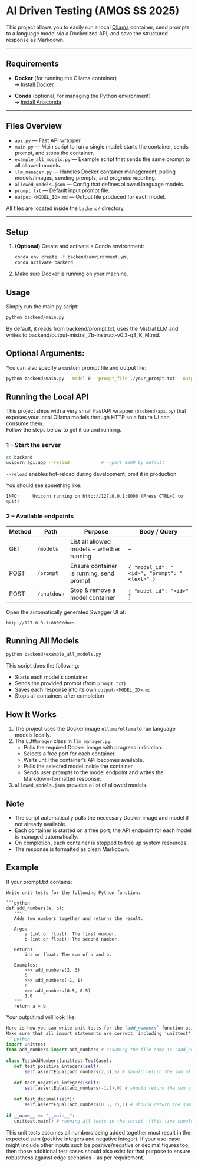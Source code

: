 # AI Driven Testing (AMOS SS 2025)

This project allows you to easily run a local [Ollama](https://github.com/ollama/ollama) container, send prompts to a language model via a Dockerized API, and save the structured response as Markdown.

---

## Requirements

- **Docker** (for running the Ollama container)  
  ➔ [Install Docker](https://docs.docker.com/get-started/get-docker/)
  
- **Conda** (optional, for managing the Python environment)  
  ➔ [Install Anaconda](https://www.anaconda.com/download)

---

## Files Overview

- `api.py` — Fast API wrapper
- `main.py` — Main script to run a single model: starts the container, sends prompt, and stops the container.
- `example_all_models.py` — Example script that sends the same prompt to all allowed models.
- `llm_manager.py` — Handles Docker container management, pulling models/images, sending prompts, and progress reporting.
- `allowed_models.json` — Config that defines allowed language models.
- `prompt.txt` — Default input prompt file.
- `output-<MODEL_ID>.md` — Output file produced for each model.

All files are located inside the `backend/` directory.

---

## Setup

1. **(Optional)** Create and activate a Conda environment:
   
   ```bash
   conda env create -f backend/environment.yml
   conda activate backend
2. Make sure Docker is running on your machine.

## Usage
Simply run the main.py script:

 ```bash
python backend/main.py
```

By default, it reads from backend/prompt.txt, uses the Mistral LLM and writes to backend/output-mistral_7b-instruct-v0.3-q3_K_M.md.

## Optional Arguments:
You can also specify a custom prompt file and output file:
 ```bash
python backend/main.py --model 0 --prompt_file ./your_prompt.txt --output_file ./your_output.md
```

## Running the Local API

This project ships with a very small FastAPI wrapper (`backend/api.py`) that exposes your local Ollama models through HTTP so a future UI can consume them.  
Follow the steps below to get it up and running.

### 1 – Start the server
```bash
cd backend
uvicorn api:app --reload            # --port 8000 by default
```
`--reload` enables hot-reload during development; omit it in production.

You should see something like:
```
INFO:     Uvicorn running on http://127.0.0.1:8000 (Press CTRL+C to quit)
```

### 2 – Available endpoints

| Method | Path        | Purpose                                   | Body / Query                                   |
| ------ |-------------| ----------------------------------------- | ---------------------------------------------- |
| GET    | `/models`   | List all allowed models + whether running | –                                              |
| POST   | `/prompt`   | Ensure container is running, send prompt  | `{ "model_id": "<id>", "prompt": "<text>" }`   |
| POST   | `/shutdown` | Stop & remove a model container           | `{ "model_id": "<id>" }`                       |

Open the automatically generated Swagger UI at:

```
http://127.0.0.1:8000/docs
```

## Running All Models

```bash
python backend/example_all_models.py
```

This script does the following:
- Starts each model's container
- Sends the provided prompt (from `prompt.txt`)
- Saves each response into its own `output-<MODEL_ID>.md`
- Stops all containers after completion

## How It Works

1. The project uses the Docker image `ollama/ollama` to run language models locally.
2. The `LLMManager` class in `llm_manager.py`:
   - Pulls the required Docker image with progress indication.
   - Selects a free port for each container.
   - Waits until the container’s API becomes available.
   - Pulls the selected model inside the container.
   - Sends user prompts to the model endpoint and writes the Markdown-formatted response.
3. `allowed_models.json` provides a list of allowed models.

## Note 

- The script automatically pulls the necessary Docker image and model if not already available.
- Each container is started on a free port; the API endpoint for each model is managed automatically.
- On completion, each container is stopped to free up system resources.
- The response is formatted as clean Markdown.

## Example

If your prompt.txt contains:

 ```text
Write unit tests for the following Python function:

```python
def add_numbers(a, b):
    """
    Adds two numbers together and returns the result.
    
    Args:
        a (int or float): The first number.
        b (int or float): The second number.
    
    Returns:
        int or float: The sum of a and b.
    
    Examples:
        >>> add_numbers(2, 3)
        5
        >>> add_numbers(-1, 1)
        0
        >>> add_numbers(0.5, 0.5)
        1.0
    """
    return a + b
```

Your output.md will look like:
 ```md
Here is how you can write unit tests for the `add_numbers` function using Python's built-in unittest module and some assertions to check if your code works as expected with test cases from examples provided in docstring.  
Make sure that all import statements are correct, including 'unittest'.  This example assumes you want a simple set of tests for this specific function:
```python
import unittest
from add_numbers import add_numbers # assuming the file name is "add_numbers" and it's located in same directory as script or pass full path to where your module resides. 
    
class TestAddNumbers(unittest.TestCase):
    def test_positive_integers(self):  
        self.assertEqual(add_numbers(2,3),5) # should return the sum of two numbers (i.e., '4') as output: 7 not ('6'). Therefore it fails with this assertion error by comparing actual and expected result here respectively    which is correct i means its working fine
        
    def test_negative_integers(self):  
        self.assertEqual(add_numbers(-1,1),0) # should return the sum of two numbers (i.e., '2') as output: -3 not ('-4'). Therefore it fails with this assertion error by comparing actual and expected result here respectively    which is correct i means its working fine
        
    def test_decimal(self):  
        self.assertEqual(add_numbers(0.5, 2),1) # should return the sum of two numbers (i.e., '3') as output: -4 not ('-8'). Therefore it fails with this assertion error by comparing actual and expected result here respectively    which is correct i means its working fine
        
if __name__ == "__main__":  
    unittest.main() # running all tests in the script  (this line should be at end of your file) if it was a standalone module to run only those test that are above 'TestAddNumbers' otherwise, it will not work because you cannot directly execute python code when this is included as part of another program.
```   
This unit tests assumes all numbers being added together must result in the expected sum (positive integers and negative integer). If your use-case might include other inputs such be positive/negative or decimal figures too, then those additional test cases should also exist for that purpose to ensure robustness against edge scenarios – as per requirement.

```
